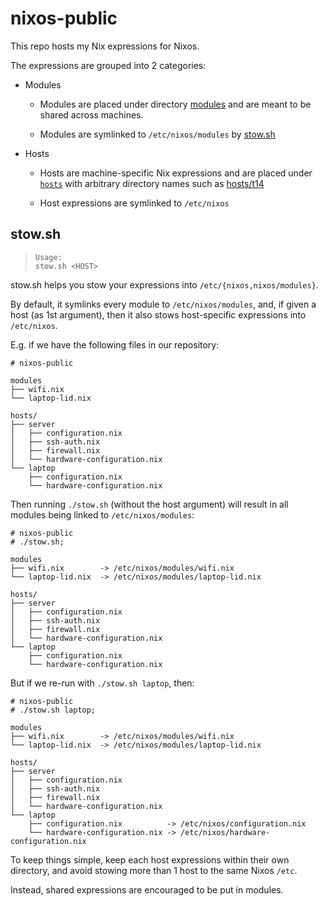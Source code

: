# nixos-public

This repo hosts my Nix expressions for Nixos.

The expressions are grouped into 2 categories:

- Modules

  - Modules are placed under directory [modules](./modules/)
    and are meant to be shared across machines.

  - Modules are symlinked to `/etc/nixos/modules` by [stow.sh](./stow.sh)

- Hosts

  - Hosts are machine-specific Nix expressions
    and are placed under [`hosts`](./hosts/) with
    arbitrary directory names such as [hosts/t14](./hosts/t14/)

  - Host expressions are symlinked to `/etc/nixos`

## stow.sh

> ```
> Usage:
> stow.sh <HOST>
> ```

stow.sh helps you stow your expressions into `/etc/{nixos,nixos/modules}`.

By default, it symlinks every module to `/etc/nixos/modules`, and,
if given a host (as 1st argument), then it also stows host-specific
expressions into `/etc/nixos`.

E.g. if we have the following files in our repository:

```
# nixos-public

modules
├── wifi.nix
└── laptop-lid.nix

hosts/
├── server
│   ├── configuration.nix
│   ├── ssh-auth.nix
│   ├── firewall.nix
│   └── hardware-configuration.nix
└── laptop
    ├── configuration.nix
    └── hardware-configuration.nix
```

Then running `./stow.sh` (without the host argument) will result in
all modules being linked to `/etc/nixos/modules`:

```
# nixos-public
# ./stow.sh;

modules
├── wifi.nix        -> /etc/nixos/modules/wifi.nix
└── laptop-lid.nix  -> /etc/nixos/modules/laptop-lid.nix

hosts/
├── server
│   ├── configuration.nix
│   ├── ssh-auth.nix
│   ├── firewall.nix
│   └── hardware-configuration.nix
└── laptop
    ├── configuration.nix
    └── hardware-configuration.nix
```

But if we re-run with `./stow.sh laptop`, then:

```
# nixos-public
# ./stow.sh laptop;

modules
├── wifi.nix        -> /etc/nixos/modules/wifi.nix
└── laptop-lid.nix  -> /etc/nixos/modules/laptop-lid.nix

hosts/
├── server
│   ├── configuration.nix
│   ├── ssh-auth.nix
│   ├── firewall.nix
│   └── hardware-configuration.nix
└── laptop
    ├── configuration.nix          -> /etc/nixos/configuration.nix
    └── hardware-configuration.nix -> /etc/nixos/hardware-configuration.nix
```

To keep things simple, keep each host expressions within their own
directory, and avoid stowing more than 1 host to the same Nixos `/etc`.

Instead, shared expressions are encouraged to be put in modules.
